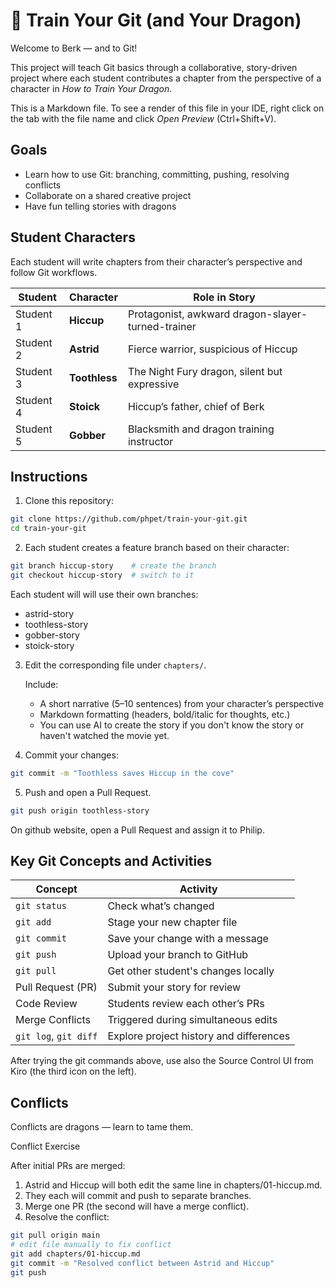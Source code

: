 # 🐉 Train Your Git (and Your Dragon)

Welcome to Berk — and to Git!

This project will teach Git basics through a collaborative, story-driven project where each student contributes a chapter from the perspective of a character in *How to Train Your Dragon*.

This is a Markdown file. To see a render of this file in your IDE, right click on the tab with the file name and click *Open Preview* (Ctrl+Shift+V).

## Goals
- Learn how to use Git: branching, committing, pushing, resolving conflicts
- Collaborate on a shared creative project
- Have fun telling stories with dragons

## Student Characters
Each student will write chapters from their character’s perspective and follow Git workflows.

| Student   | Character     | Role in Story                                     |
| --------- | ------------- | ------------------------------------------------- |
| Student 1 | **Hiccup**    | Protagonist, awkward dragon-slayer-turned-trainer |
| Student 2 | **Astrid**    | Fierce warrior, suspicious of Hiccup              |
| Student 3 | **Toothless** | The Night Fury dragon, silent but expressive      |
| Student 4 | **Stoick**    | Hiccup’s father, chief of Berk                    |
| Student 5 | **Gobber**    | Blacksmith and dragon training instructor         |

## Instructions

1. Clone this repository:

```bash
git clone https://github.com/phpet/train-your-git.git
cd train-your-git
```

2. Each student creates a feature branch based on their character:
```bash
git branch hiccup-story    # create the branch
git checkout hiccup-story  # switch to it
```

Each student will will use their own branches:
- astrid-story
- toothless-story
- gobber-story
- stoick-story

3. Edit the corresponding file under `chapters/`. 

    Include:

    - A short narrative (5–10 sentences) from your character’s perspective
    - Markdown formatting (headers, bold/italic for thoughts, etc.)
    - You can use AI to create the story if you don't know the story or haven't watched the movie yet.

4. Commit your changes:
```bash
git commit -m "Toothless saves Hiccup in the cove"
```
5. Push and open a Pull Request.
```bash
git push origin toothless-story
```
On github website, open a Pull Request and assign it to Philip.

## Key Git Concepts and Activities

| Concept               | Activity                                                   |
| --------------------- | ---------------------------------------------------------- |
| `git status`          | Check what’s changed                                       |
| `git add`             | Stage your new chapter file                                |
| `git commit`          | Save your change with a message                            |
| `git push`            | Upload your branch to GitHub                               |
| `git pull`            | Get other student's changes locally                        |
| Pull Request (PR)     | Submit your story for review                               |
| Code Review           | Students review each other’s PRs                           |
| Merge Conflicts       | Triggered during simultaneous edits                        |
| `git log`, `git diff` | Explore project history and differences                    |

After trying the git commands above, use also the Source Control UI from Kiro (the third icon on the left).

## Conflicts
Conflicts are dragons — learn to tame them.

Conflict Exercise

After initial PRs are merged:

1. Astrid and Hiccup will both edit the same line in chapters/01-hiccup.md.
2. They each will commit and push to separate branches.
3. Merge one PR (the second will have a merge conflict).
4. Resolve the conflict:

```bash
git pull origin main
# edit file manually to fix conflict
git add chapters/01-hiccup.md
git commit -m "Resolved conflict between Astrid and Hiccup"
git push
```

